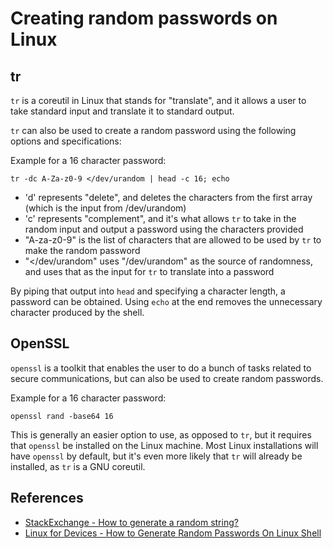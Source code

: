 # Creating random passwords on Linux

## tr

`tr` is a coreutil in Linux that stands for "translate", and it allows a user to take standard input and translate it to standard output.

`tr` can also be used to create a random password using the following options and specifications:

Example for a 16 character password:

```
tr -dc A-Za-z0-9 </dev/urandom | head -c 16; echo
```

- 'd' represents "delete", and deletes the characters from the first array (which is the input from /dev/urandom)
- 'c' represents "complement", and it's what allows `tr` to take in the random input and output a password using the characters provided
- "A-za-z0-9" is the list of characters that are allowed to be used by `tr` to make the random password
- "</dev/urandom" uses "/dev/urandom" as the source of randomness, and uses that as the input for `tr` to translate into a password

By piping that output into `head` and specifying a character length, a password can be obtained. Using `echo` at the end removes the unnecessary character produced by the shell.

## OpenSSL

`openssl` is a toolkit that enables the user to do a bunch of tasks related to secure communications, but can also be used to create random passwords.

Example for a 16 character password:

```
openssl rand -base64 16
```

This is generally an easier option to use, as opposed to `tr`, but it requires that `openssl` be installed on the Linux machine. Most Linux installations will have `openssl` by default, but it's even more likely that `tr` will already be installed, as `tr` is a GNU coreutil.

## References

- [StackExchange - How to generate a random string?](https://unix.stackexchange.com/questions/230673/how-to-generate-a-random-string)
- [Linux for Devices - How to Generate Random Passwords On Linux Shell](https://www.linuxfordevices.com/tutorials/linux/generate-random-passwords)
